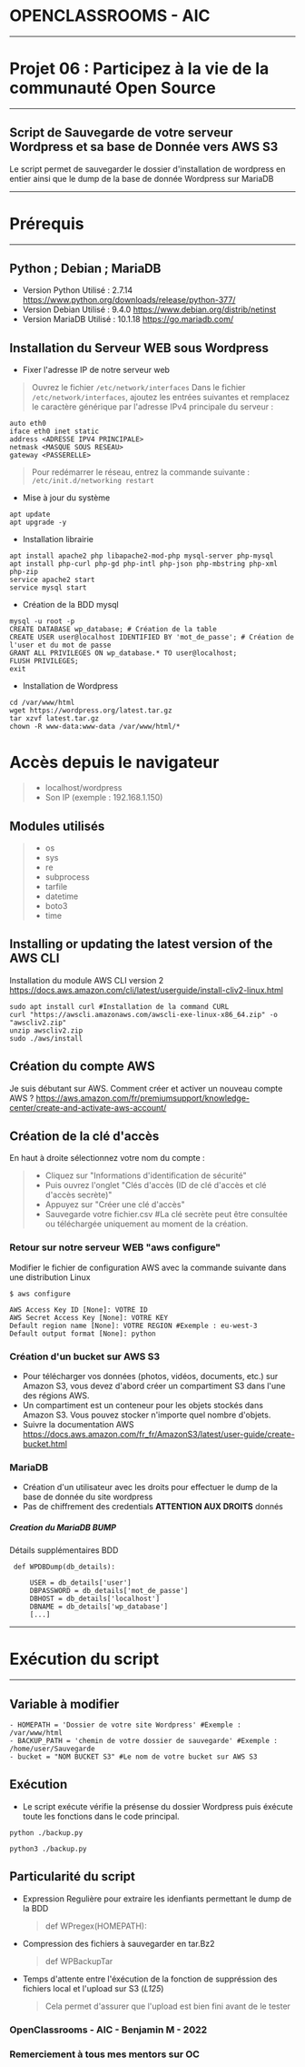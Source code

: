 # OPENCLASSROOMS - AIC
__________________________________________________________________
# Projet 06 : Participez à la vie de la communauté Open Source    #
__________________________________________________________________

## Script de Sauvegarde de votre serveur Wordpress et sa base de Donnée vers AWS S3 #

Le script permet de sauvegarder le dossier d'installation de wordpress en entier ainsi que le dump de la base de donnée Wordpress sur MariaDB

__________________________________________________________________
# Prérequis                                                      #
__________________________________________________________________

## Python ; Debian ; MariaDB
- Version Python  Utilisé    : 2.7.14  https://www.python.org/downloads/release/python-377/
- Version Debian  Utilisé    : 9.4.0   https://www.debian.org/distrib/netinst
- Version MariaDB Utilisé    : 10.1.18    https://go.mariadb.com/

## Installation du Serveur WEB sous Wordpress

- Fixer l'adresse IP de notre serveur web 
> Ouvrez le fichier ```/etc/network/interfaces```
Dans le fichier ```/etc/network/interfaces```, ajoutez les entrées suivantes et remplacez le caractère générique par l'adresse IPv4 principale du serveur :
```
auto eth0
iface eth0 inet static
address <ADRESSE IPV4 PRINCIPALE>
netmask <MASQUE SOUS RESEAU>
gateway <PASSERELLE>
```
> Pour redémarrer le réseau, entrez la commande suivante :
```/etc/init.d/networking restart```

- Mise à jour du système
```
apt update 
apt upgrade -y
```

- Installation librairie
```
apt install apache2 php libapache2-mod-php mysql-server php-mysql
apt install php-curl php-gd php-intl php-json php-mbstring php-xml php-zip
service apache2 start
service mysql start
```

- Création de la BDD mysql
```
mysql -u root -p
CREATE DATABASE wp_database; # Création de la table
CREATE USER user@localhost IDENTIFIED BY 'mot_de_passe'; # Création de l'user et du mot de passe
GRANT ALL PRIVILEGES ON wp_database.* TO user@localhost; 
FLUSH PRIVILEGES;
exit
```

- Installation de Wordpress
```
cd /var/www/html
wget https://wordpress.org/latest.tar.gz
tar xzvf latest.tar.gz 
chown -R www-data:www-data /var/www/html/*
```

# Accès depuis le navigateur
> - localhost/wordpress
> - Son IP (exemple : 192.168.1.150)


## Modules utilisés    
> -  os
> -  sys
> -  re
> -  subprocess
> -  tarfile
> -  datetime
> -  boto3
> -  time 

## Installing or updating the latest version of the AWS CLI
Installation du module AWS CLI version 2 https://docs.aws.amazon.com/cli/latest/userguide/install-cliv2-linux.html

```
sudo apt install curl #Installation de la command CURL
curl "https://awscli.amazonaws.com/awscli-exe-linux-x86_64.zip" -o "awscliv2.zip"
unzip awscliv2.zip
sudo ./aws/install
```

## Création du compte AWS
Je suis débutant sur AWS. Comment créer et activer un nouveau compte AWS ?
https://aws.amazon.com/fr/premiumsupport/knowledge-center/create-and-activate-aws-account/

## Création de la clé d'accès
En haut à droite sélectionnez votre nom du compte :
> - Cliquez sur "Informations d'identification de sécurité"
> - Puis ouvrez l'onglet "Clés d'accès (ID de clé d'accès et clé d'accès secrète)"
> - Appuyez sur "Créer une clé d'accès"
> - Sauvegarde votre fichier.csv #La clé secrète peut être consultée ou téléchargée uniquement au moment de la création.

### Retour sur notre serveur WEB "aws configure"
Modifier le fichier de configuration AWS avec la commande suivante dans une distribution Linux
```
$ aws configure 

AWS Access Key ID [None]: VOTRE ID
AWS Secret Access Key [None]: VOTRE KEY
Default region name [None]: VOTRE REGION #Exemple : eu-west-3
Default output format [None]: python
```
### Création d'un bucket sur AWS S3
- Pour télécharger vos données (photos, vidéos, documents, etc.) sur Amazon S3, vous devez d'abord créer un compartiment S3 dans l'une des régions AWS.
- Un compartiment est un conteneur pour les objets stockés dans Amazon S3. Vous pouvez stocker n'importe quel nombre d'objets.
- Suivre la documentation AWS https://docs.aws.amazon.com/fr_fr/AmazonS3/latest/user-guide/create-bucket.html 


### MariaDB
- Création d'un utilisateur avec les droits pour effectuer le dump de la base de donnée du site wordpress
- Pas de chiffrement des credentials __ATTENTION AUX DROITS__ donnés

##### Creation du MariaDB BUMP #####
Détails supplémentaires BDD
```
 def WPDBDump(db_details):

     USER = db_details['user']
     DBPASSWORD = db_details['mot_de_passe']
     DBHOST = db_details['localhost']
     DBNAME = db_details['wp_database']
     [...]
```

__________________________________________________________________
# Exécution du script                                                  #
__________________________________________________________________

## Variable à modifier 
```
- HOMEPATH = 'Dossier de votre site Wordpress' #Exemple : /var/www/html
- BACKUP_PATH = 'chemin de votre dossier de sauvegarde' #Exemple : /home/user/Sauvegarde
- bucket = "NOM BUCKET S3" #Le nom de votre bucket sur AWS S3
```
## Exécution
- Le script exécute vérifie la présense du dossier Wordpress puis éxécute toute les fonctions dans le code principal.
```
python ./backup.py

python3 ./backup.py
```

## Particularité du script


  - Expression Regulière pour extraire les idenfiants permettant le dump de la BDD
    > def WPregex(HOMEPATH):
  - Compression des fichiers à sauvegarder en tar.Bz2
    > def WPBackupTar
  - Temps d'attente entre l'éxécution de la fonction de suppréssion des fichiers local et l'upload sur S3 (*L125*)
    > Cela permet d'assurer que l'upload est bien fini avant de le tester
      
	  
### OpenClassrooms - AIC - Benjamin M - 2022 ###
### Remerciement à tous mes mentors sur OC ###


